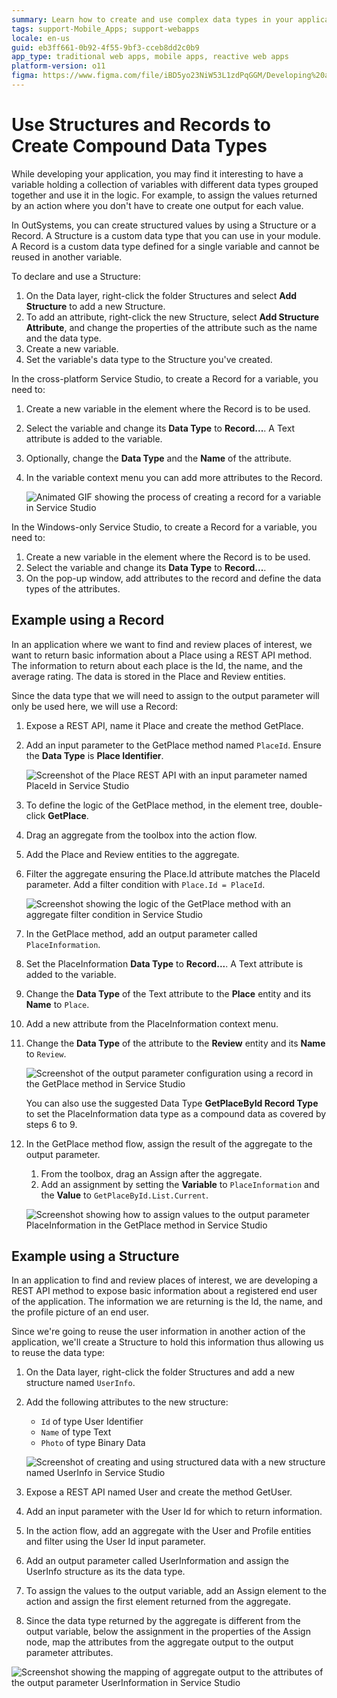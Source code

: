 ```yaml
---
summary: Learn how to create and use complex data types in your applications.
tags: support-Mobile_Apps; support-webapps
locale: en-us
guid: eb3ff661-0b92-4f55-9bf3-cceb8dd2c0b9
app_type: traditional web apps, mobile apps, reactive web apps
platform-version: o11
figma: https://www.figma.com/file/iBD5yo23NiW53L1zdPqGGM/Developing%20an%20Application?node-id=174:18
---
```


# Use Structures and Records to Create Compound Data Types

While developing your application, you may find it interesting to have a variable holding a collection of variables with different data types grouped together and use it in the logic. For example, to assign the values returned by an action where you don't have to create one output for each value.

In OutSystems, you can create structured values by using a Structure or a Record. A Structure is a custom data type that you can use in your module. A Record is a custom data type defined for a single variable and cannot be reused in another variable.

To declare and use a Structure:

1. On the Data layer, right-click the folder Structures and select **Add Structure** to add a new Structure.
1. To add an attribute, right-click the new Structure, select **Add Structure Attribute**, and change the properties of the attribute such as the name and the data type.
1. Create a new variable.
1. Set the variable's data type to the Structure you've created.

In the cross-platform Service Studio, to create a Record for a variable, you need to:

1. Create a new variable in the element where the Record is to be used.
1. Select the variable and change its **Data Type** to **Record...**. A Text attribute is added to the variable.
1. Optionally, change the **Data Type** and the **Name** of the attribute.
1. In the variable context menu you can add more attributes to the Record.

    ![Animated GIF showing the process of creating a record for a variable in Service Studio](images/structure-create-use-7-ss.gif "Creating a Record for a Variable in Service Studio")

In the Windows-only Service Studio, to create a Record for a variable, you need to:
1. Create a new variable in the element where the Record is to be used.
1. Select the variable and change its **Data Type** to **Record...**.
1. On the pop-up window, add attributes to the record and define the data types of the attributes.

## Example using a Record

In an application where we want to find and review places of interest, we want to return basic information about a Place using a REST API method. The information to return about each place is the Id, the name, and the average rating. The data is stored in the Place and Review entities.

Since the data type that we will need to assign to the output parameter will only be used here, we will use a Record:

1. Expose a REST API, name it Place and create the method GetPlace.
1. Add an input parameter to the GetPlace method named  `PlaceId`. Ensure the **Data Type** is **Place Identifier**.

    ![Screenshot of the Place REST API with an input parameter named PlaceId in Service Studio](images/structure-create-use-3-ss.png "Place REST API with Input Parameter")

1. To define the logic of the GetPlace method, in the element tree, double-click **GetPlace**.
1. Drag an aggregate from the toolbox into the action flow.
1. Add the Place and Review entities to the aggregate.
1. Filter the aggregate ensuring the Place.Id attribute matches the PlaceId parameter. Add a filter condition with `Place.Id = PlaceId`.

    ![Screenshot showing the logic of the GetPlace method with an aggregate filter condition in Service Studio](images/structure-create-use-4-ss.png "Logic of the GetPlace Method")

1. In the GetPlace method, add an output parameter called `PlaceInformation`.
1. Set the PlaceInformation **Data Type** to **Record...**. A Text attribute is added to the variable.
1. Change the **Data Type** of the Text attribute to the **Place** entity and its **Name** to `Place`.
1. Add a new attribute from the PlaceInformation context menu.
1. Change the **Data Type** of the attribute to the **Review** entity and its **Name** to `Review`.

    ![Screenshot of the output parameter configuration using a record in the GetPlace method in Service Studio](images/structure-create-use-5-ss.png "Output Parameter with a Record")

    <div class="info" markdown="1">

    You can also use the suggested Data Type **GetPlaceById Record Type** to set the PlaceInformation data type as a compound data as covered by steps 6 to 9.

    </div>

1. In the GetPlace method flow, assign the result of the aggregate to the output parameter.
    1. From the toolbox, drag an Assign after the aggregate.
    1. Add an assignment by setting the **Variable** to `PlaceInformation` and the **Value** to `GetPlaceById.List.Current`.

    ![Screenshot showing how to assign values to the output parameter PlaceInformation in the GetPlace method in Service Studio](images/structure-create-use-6-ss.png "Assign Values to the Output Parameter")

## Example using a Structure

In an application to find and review places of interest, we are developing a REST API method to expose basic information about a registered end user of the application. The information we are returning is the Id, the name, and the profile picture of an end user.

Since we're going to reuse the user information in another action of the application, we'll create a Structure to hold this information thus allowing us to reuse the data type:

1. On the Data layer, right-click the folder Structures and add a new structure named `UserInfo`.

1. Add the following attributes to the new structure:

    * `Id` of type User Identifier
    * `Name` of type Text
    * `Photo` of type Binary Data

    ![Screenshot of creating and using structured data with a new structure named UserInfo in Service Studio](images/structure-create-use-1-ss.png "Creating and Using Structured Data")

1. Expose a REST API named User and create the method GetUser.

1. Add an input parameter with the User Id for which to return information. 

1. In the action flow, add an aggregate with the User and Profile entities and filter using the User Id input parameter.

1. Add an output parameter called UserInformation and assign the UserInfo structure as its the data type.

1. To assign the values to the output variable, add an Assign element to the action and assign the first element returned from the aggregate.

1. Since the data type returned by the aggregate is different from the output variable, below the assignment in the properties of the Assign node, map the attributes from the aggregate output to the output parameter attributes.


![Screenshot showing the mapping of aggregate output to the attributes of the output parameter UserInformation in Service Studio](images/structure-create-use-2-ss.png "Mapping Aggregate Output to Output Parameter Attributes")
